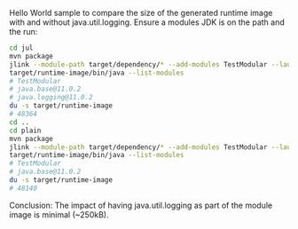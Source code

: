 Hello World sample to compare the size of the generated runtime image with and without
java.util.logging. Ensure a modules JDK is on the path and the run:

```bash
cd jul
mvn package
jlink --module-path target/dependency/* --add-modules TestModular --launcher testX=TestModular/eu.doppel_helix.dev.testmodular.testmodular.TestClass --output target/runtime-image
target/runtime-image/bin/java --list-modules
# TestModular
# java.base@11.0.2
# java.logging@11.0.2
du -s target/runtime-image
# 48364
cd ..
cd plain
mvn package
jlink --module-path target/dependency/* --add-modules TestModular --launcher testX=TestModular/eu.doppel_helix.dev.testmodular.testmodular.TestClass --output target/runtime-image
target/runtime-image/bin/java --list-modules
# TestModular
# java.base@11.0.2
du -s target/runtime-image
# 48140
```

Conclusion: The impact of having java.util.logging as part of the module image is
minimal (~250kB).
